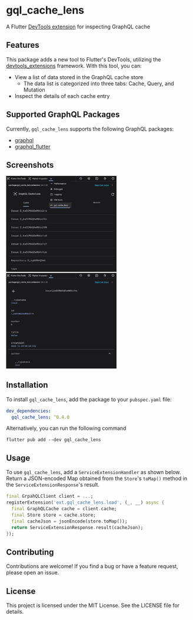 # gql_cache_lens
A Flutter [DevTools extension](https://pub.dev/packages/devtools_extensions) for inspecting GraphQL cache

## Features
This package adds a new tool to Flutter's DevTools, utilizing the [devtools_extensions](https://pub.dev/packages/devtools_extensions) framework. With this tool, you can:

- View a list of data stored in the GraphQL cache store
  - The data list is categorized into three tabs: Cache, Query, and Mutation
- Inspect the details of each cache entry

## Supported GraphQL Packages
Currently, `gql_cache_lens` supports the following GraphQL packages:
- [graphql](https://pub.dev/packages/graphql)
- [graphql_flutter](https://pub.dev/packages/graphql_flutter)

## Screenshots
<img width="300" src="https://github.com/temoki/gql_cache_lens/raw/main/screenshot_1.png" /> <img width="300" src="https://github.com/temoki/gql_cache_lens/raw/main/screenshot_2.png" />

## Installation
To install `gql_cache_lens`, add the package to your `pubspec.yaml` file:
```yaml
dev_dependencies:
  gql_cache_lens: ^0.4.0
```

Alternatively, you can run the following command
```
flutter pub add --dev gql_cache_lens
```

## Usage
To use `gql_cache_lens`, add a `ServiceExtensionHandler` as shown below.
Return a JSON-encoded Map obtained from the `Store`'s `toMap()` method in the `ServiceExtensionResponse`'s result.

```dart
final GrpahQLClient client = ...;
registerExtension('ext.gql_cache_lens.load', (_, __) async {
  final GraphQLCache cache = client.cache;
  final Store store = cache.store;
  final cacheJson = jsonEncode(store.toMap());
  return ServiceExtensionResponse.result(cacheJson);
});
```

## Contributing
Contributions are welcome! If you find a bug or have a feature request, please open an issue.

## License
This project is licensed under the MIT License.
See the LICENSE file for details.
